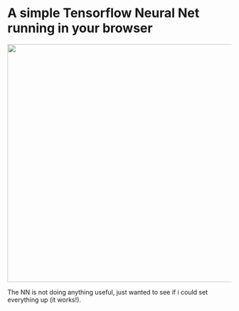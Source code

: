 # A simple Tensorflow Neural Net running in your browser

<img src="https://github.com/till2/tf.js-browsernet/blob/main/browsernet-img?raw=true" width="1000" height="535"/>

The NN is not doing anything useful, just wanted to see if i could set everything up (it works!).

